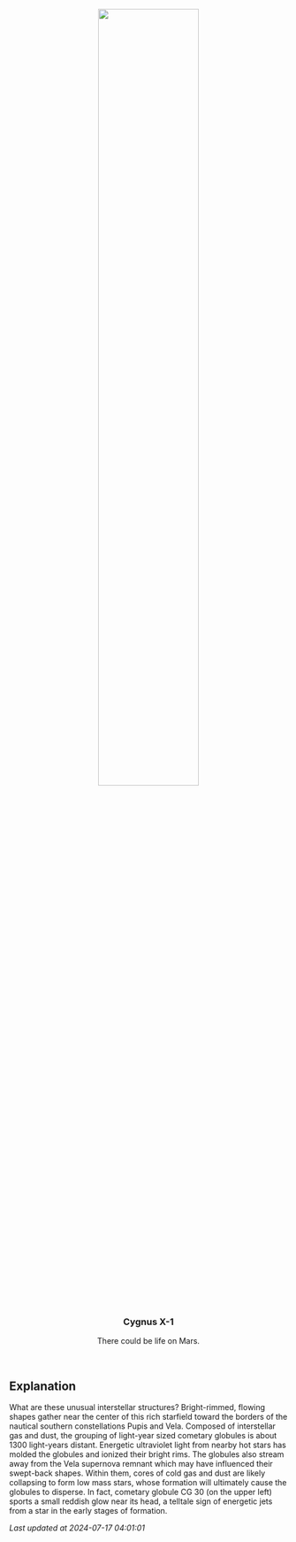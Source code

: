 <p align='center'>
    <img src='https://apod.nasa.gov/apod/image/2407/CometaryGlobs_Pugh_1080.jpg' width='60%' />
    <h3 align="center">Cygnus X-1</h3>
    <p align="center">There could be life on Mars.</p>
</p>
<br/>

Explanation
--
What are these unusual interstellar structures? Bright-rimmed, flowing shapes gather near the center of this rich starfield toward the borders of the nautical southern constellations Pupis and Vela. Composed of interstellar gas and dust, the grouping of light-year sized cometary globules is about 1300 light-years distant. Energetic ultraviolet light from nearby hot stars has molded the globules and ionized their bright rims. The globules also stream away from the Vela supernova remnant which may have influenced their swept-back shapes. Within them, cores of cold gas and dust are likely collapsing to form low mass stars, whose formation will ultimately cause the globules to disperse. In fact, cometary globule CG 30 (on the upper left) sports a small reddish glow near its head, a telltale sign of energetic jets from a star in the early stages of formation.


*Last updated at 2024-07-17 04:01:01*
